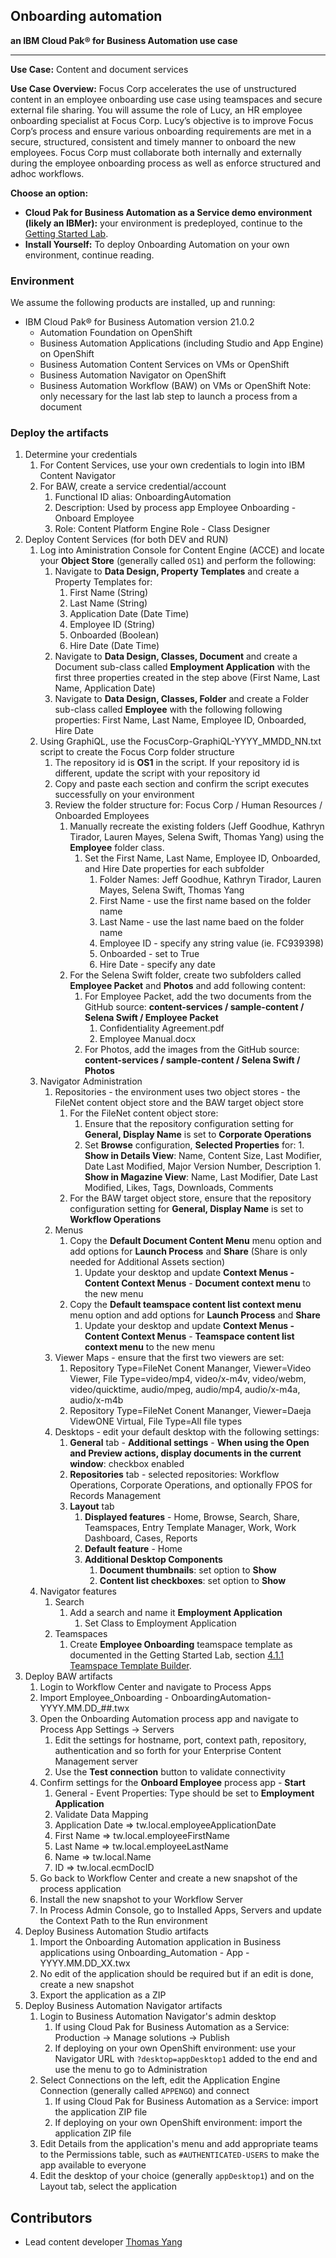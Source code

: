 ## Onboarding automation
**an IBM Cloud Pak® for Business Automation use case**

***

**Use Case:** Content and document services

**Use Case Overview:** Focus Corp accelerates the use of unstructured content in an employee onboarding use case using teamspaces and secure external file sharing. You will assume the role of Lucy, an HR employee onboarding specialist at Focus Corp. Lucy’s objective is to improve Focus Corp’s process and ensure various onboarding requirements are met in a secure, structured, consistent and timely manner to onboard the new employees.  Focus Corp must collaborate both internally and externally during the employee onboarding process as well as enforce structured and adhoc workflows. 

**Choose an option:**

  * **Cloud Pak for Business Automation as a Service demo environment (likely an IBMer):** your environment is predeployed, continue to the [Getting Started Lab](https://ibm-cloud-architecture.github.io/refarch-dba/use-cases/onboarding-automation/#getting-started-lab).
  * **Install Yourself:** To deploy Onboarding Automation on your own environment, continue reading.

### Environment

We assume the following products are installed, up and running:

* IBM Cloud Pak® for Business Automation version 21.0.2
    * Automation Foundation on OpenShift
    * Business Automation Applications (including Studio and App Engine) on OpenShift
    * Business Automation Content Services on VMs or OpenShift
    * Business Automation Navigator on OpenShift
    * Business Automation Workflow (BAW) on VMs or OpenShift
        Note: only necessary for the last lab step to launch a process from a document

### Deploy the artifacts

1. Determine your credentials
    1. For Content Services, use your own credentials to login into IBM Content Navigator
    1. For BAW, create a service credential/account
        1. Functional ID alias: OnboardingAutomation
        1. Description: Used by process app Employee Onboarding - Onboard Employee
        1. Role: Content Platform Engine Role - Class Designer
1. Deploy Content Services  (for both DEV and RUN)
    1. Log into Aministration Console for Content Engine (ACCE) and locate your **Object Store** (generally called `OS1`) and perform the following:
        1. Navigate to **Data Design, Property Templates** and create a Property Templates for:
            1. First Name (String)
            1. Last Name (String)
            1. Application Date (Date Time)
            1. Employee ID (String)
            1. Onboarded (Boolean)
            1. Hire Date (Date Time)
        1. Navigate to **Data Design, Classes, Document** and create a Document sub-class called **Employment Application** with the first three properties created in the step above (First Name, Last Name, Application Date)
        1. Navigate to **Data Design, Classes, Folder** and create a Folder sub-class called **Employee** with the following following properties: First Name, Last Name, Employee ID, Onboarded, Hire Date
    1. Using GraphiQL, use the FocusCorp-GraphiQL-YYYY_MMDD_NN.txt script to create the Focus Corp folder structure
        1. The repository id is **OS1** in the script.  If your repository id is different, update the script with your repository id
        1. Copy and paste each section and confirm the script executes successfully on your environment
        1. Review the folder structure for: Focus Corp / Human Resources / Onboarded Employees
            1. Manually recreate the existing folders (Jeff Goodhue, Kathryn Tirador, Lauren Mayes, Selena Swift, Thomas Yang) using the **Employee** folder class.  
                1. Set the First Name, Last Name, Employee ID, Onboarded, and Hire Date properties for each subfolder
                    1. Folder Names: Jeff Goodhue, Kathryn Tirador, Lauren Mayes, Selena Swift, Thomas Yang
                    1. First Name - use the first name based on the folder name
                    1. Last Name - use the last name baed on the folder name
                    1. Employee ID - specify any string value (ie. FC939398)
                    1. Onboarded - set to True
                    1. Hire Date - specify any date
            1. For the Selena Swift folder, create two subfolders called **Employee Packet** and **Photos** and add following content:
                1.  For Employee Packet, add the two documents from the GitHub source: **content-services / sample-content / Selena Swift / Employee Packet**
                    1. Confidentiality Agreement.pdf
                    1. Employee Manual.docx
                1.  For Photos, add the images from the GitHub source: **content-services / sample-content / Selena Swift / Photos**
    1. Navigator Administration
        1. Repositories - the environment uses two object stores - the FileNet content object store and the BAW target object store
            1. For the FileNet content object store:
                1. Ensure that the repository configuration setting for **General, Display Name** is set to **Corporate Operations**
                1. Set **Browse** configuration, **Selected Properties** for:
                        1.  **Show in Details View**: Name, Content Size, Last Modifier, Date Last Modified, Major Version Number, Description
                        1.  **Show in Magazine View**: Name, Last Modifier, Date Last Modified, Likes, Tags, Downloads, Comments
            1. For the BAW target object store, ensure that the repository configuration setting for **General, Display Name** is set to **Workflow Operations**        
        1. Menus
            1. Copy the **Default Document Content Menu** menu option and add options for **Launch Process** and **Share**  (Share is only needed for Additional Assets section)
                1. Update your desktop and update **Context Menus - Content Context Menus** - **Document context menu** to the new menu
            1. Copy the **Default teamspace content list context menu** menu option and add options for **Launch Process** and **Share**
                1. Update your desktop and update **Context Menus - Content Context Menus** - **Teamspace content list context menu** to the new menu
        1. Viewer Maps - ensure that the first two viewers are set:
            1. Repository Type=FileNet Conent Mananger, Viewer=Video Viewer, File Type=video/mp4, video/x-m4v, video/webm, video/quicktime, audio/mpeg, audio/mp4, audio/x-m4a, audio/x-m4b
            1. Repository Type=FileNet Conent Mananger, Viewer=Daeja VidewONE Virtual, File Type=All file types
        1. Desktops - edit your default desktop with the following settings:
            1. **General** tab - **Additional settings** - **When using the Open and Preview actions, display documents in the current window**: checkbox enabled
            1. **Repositories** tab - selected repositories: Workflow Operations, Corporate Operations, and optionally FPOS for Records Management
            1. **Layout** tab
                1. **Displayed features** - Home, Browse, Search, Share, Teamspaces, Entry Template Manager, Work, Work Dashboard, Cases, Reports
                1. **Default feature** - Home
                1. **Additional Desktop Components**
                    1. **Document thumbnails**: set option to **Show**
                    1. **Content list checkboxes**: set option to **Show**
    1. Navigator features
        1. Search
            1. Add a search and name it **Employment Application**
                1. Set Class to Employment Application
        1. Teamspaces
            1.  Create **Employee Onboarding** teamspace template as documented in the Getting Started Lab, section [4.1.1 Teamspace Template Builder](https://ibm-cloud-architecture.github.io/refarch-dba/use-cases/onboarding-automation/#lab-section-411).
1. Deploy BAW artifacts
    1. Login to Workflow Center and navigate to Process Apps
    1. Import Employee_Onboarding - OnboardingAutomation-YYYY.MM.DD_##.twx
    1. Open the Onboarding Automation process app and navigate to Process App Settings -> Servers
        1. Edit the settings for hostname, port, context path, repository, authentication and so forth for your Enterprise Content Management server
        1. Use the **Test connection** button to validate connectivity
    1. Confirm settings for the **Onboard Employee** process app - **Start**  
        1. General - Event Properties: Type should be set to **Employment Application**
        1. Validate Data Mapping
        1. Application Date => tw.local.employeeApplicationDate
        1. First Name => tw.local.employeeFirstName
        1. Last Name => tw.local.employeeLastName
        1. Name => tw.local.Name
        1. ID => tw.local.ecmDocID
    1. Go back to Workflow Center and create a new snapshot of the process application
    1. Install the new snapshot to your Workflow Server
    1. In Process Admin Console, go to Installed Apps, Servers and update the Context Path to the Run environment    
1. Deploy Business Automation Studio artifacts
    1. Import the Onboarding Automation application in Business applications using Onboarding_Automation - App - YYYY.MM.DD_XX.twx
    1. No edit of the application should be required but if an edit is done, create a new snapshot
    1. Export the application as a ZIP
1. Deploy Business Automation Navigator artifacts
    1. Login to Business Automation Navigator's admin desktop
        1. If using Cloud Pak for Business Automation as a Service: Production -> Manage solutions -> Publish
        1. If deploying on your own OpenShift environment: use your Navigator URL with `?desktop=appDesktop1` added to the end and use the menu to go to Administration
    1. Select Connections on the left, edit the Application Engine Connection (generally called `APPENGO`) and connect
        1. If using Cloud Pak for Business Automation as a Service: import the application ZIP file
        1. If deploying on your own OpenShift environment: import the application ZIP file
    1. Edit Details from the application's menu and add appropriate teams to the Permissions table, such as `#AUTHENTICATED-USERS` to make the app available to everyone
    1. Edit the desktop of your choice (generally `appDesktop1`) and on the Layout tab, select the application

## Contributors
  * Lead content developer [Thomas Yang](https://www.linkedin.com/in/thomasyang44/)
